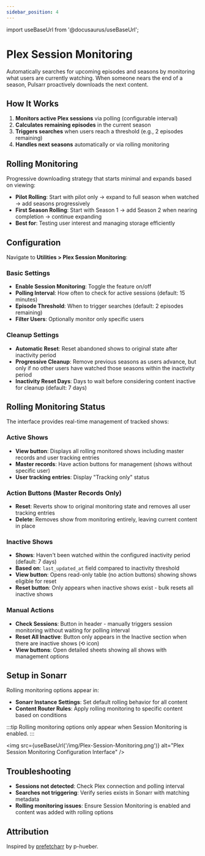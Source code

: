 ```yaml
---
sidebar_position: 4
---
```


import useBaseUrl from '@docusaurus/useBaseUrl';

# Plex Session Monitoring

Automatically searches for upcoming episodes and seasons by monitoring what users are currently watching. When someone nears the end of a season, Pulsarr proactively downloads the next content.

## How It Works

1. **Monitors active Plex sessions** via polling (configurable interval)
2. **Calculates remaining episodes** in the current season
3. **Triggers searches** when users reach a threshold (e.g., 2 episodes remaining)
4. **Handles next seasons** automatically or via rolling monitoring

## Rolling Monitoring

Progressive downloading strategy that starts minimal and expands based on viewing:

- **Pilot Rolling**: Start with pilot only → expand to full season when watched → add seasons progressively
- **First Season Rolling**: Start with Season 1 → add Season 2 when nearing completion → continue expanding
- **Best for**: Testing user interest and managing storage efficiently

## Configuration

Navigate to **Utilities > Plex Session Monitoring**:

### Basic Settings
- **Enable Session Monitoring**: Toggle the feature on/off
- **Polling Interval**: How often to check for active sessions (default: 15 minutes)
- **Episode Threshold**: When to trigger searches (default: 2 episodes remaining)
- **Filter Users**: Optionally monitor only specific users

### Cleanup Settings
- **Automatic Reset**: Reset abandoned shows to original state after inactivity period
- **Progressive Cleanup**: Remove previous seasons as users advance, but only if no other users have watched those seasons within the inactivity period
- **Inactivity Reset Days**: Days to wait before considering content inactive for cleanup (default: 7 days)

## Rolling Monitoring Status

The interface provides real-time management of tracked shows:

### Active Shows
- **View button**: Displays all rolling monitored shows including master records and user tracking entries
- **Master records**: Have action buttons for management (shows without specific user)
- **User tracking entries**: Display "Tracking only" status

### Action Buttons (Master Records Only)
- **Reset**: Reverts show to original monitoring state and removes all user tracking entries
- **Delete**: Removes show from monitoring entirely, leaving current content in place

### Inactive Shows  
- **Shows**: Haven't been watched within the configured inactivity period (default: 7 days)
- **Based on**: `last_updated_at` field compared to inactivity threshold
- **View button**: Opens read-only table (no action buttons) showing shows eligible for reset
- **Reset button**: Only appears when inactive shows exist - bulk resets all inactive shows

### Manual Actions
- **Check Sessions**: Button in header - manually triggers session monitoring without waiting for polling interval
- **Reset All Inactive**: Button only appears in the Inactive section when there are inactive shows (⟲ icon)
- **View buttons**: Open detailed sheets showing all shows with management options

## Setup in Sonarr

Rolling monitoring options appear in:
- **Sonarr Instance Settings**: Set default rolling behavior for all content
- **Content Router Rules**: Apply rolling monitoring to specific content based on conditions

:::tip
Rolling monitoring options only appear when Session Monitoring is enabled.
:::

<img src={useBaseUrl('/img/Plex-Session-Monitoring.png')} alt="Plex Session Monitoring Configuration Interface" />

## Troubleshooting

- **Sessions not detected**: Check Plex connection and polling interval
- **Searches not triggering**: Verify series exists in Sonarr with matching metadata  
- **Rolling monitoring issues**: Ensure Session Monitoring is enabled and content was added with rolling options

## Attribution

Inspired by [prefetcharr](https://github.com/p-hueber/prefetcharr) by p-hueber.